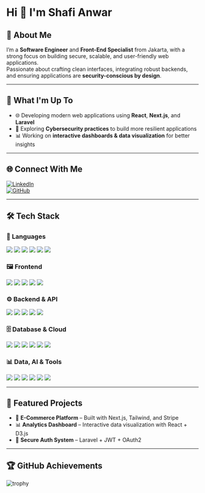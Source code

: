 # Hi 👋 I'm Shafi Anwar  

## 📝 About Me  
I’m a **Software Engineer** and **Front-End Specialist** from Jakarta, with a strong focus on building secure, scalable, and user-friendly web applications.  
Passionate about crafting clean interfaces, integrating robust backends, and ensuring applications are **security-conscious by design**.  

---

## 🚀 What I'm Up To  
- 🌐 Developing modern web applications using **React**, **Next.js**, and **Laravel**  
- 🔐 Exploring **Cybersecurity practices** to build more resilient applications  
- 📊 Working on **interactive dashboards & data visualization** for better insights   

---

## 🌐 Connect With Me  
[![LinkedIn](https://img.shields.io/badge/-LinkedIn-0A66C2?logo=linkedin&logoColor=fff)](https://www.linkedin.com/in/shafianwar)  
[![GitHub](https://img.shields.io/badge/-GitHub-181717?logo=github&logoColor=fff)](https://github.com/shafwar)  

---

## 🛠️ Tech Stack  

### 🚀 Languages  
<p>
  <img src="https://img.shields.io/badge/JavaScript-F7DF1E?logo=javascript&logoColor=000" />
  <img src="https://img.shields.io/badge/TypeScript-3178C6?logo=typescript&logoColor=fff" />
  <img src="https://img.shields.io/badge/Python-3776AB?logo=python&logoColor=fff" />
  <img src="https://img.shields.io/badge/Java-007396?logo=java&logoColor=fff" />
  <img src="https://img.shields.io/badge/PHP-777BB4?logo=php&logoColor=fff" />
  <img src="https://img.shields.io/badge/SQL-336791?logo=postgresql&logoColor=fff" />
</p>

### 🖼️ Frontend  
<p>
  <img src="https://img.shields.io/badge/React-61DAFB?logo=react&logoColor=000" />
  <img src="https://img.shields.io/badge/Next.js-000?logo=next.js&logoColor=fff" />
  <img src="https://img.shields.io/badge/Vite-646CFF?logo=vite&logoColor=fff" />
  <img src="https://img.shields.io/badge/TailwindCSS-38B2AC?logo=tailwind-css&logoColor=fff" />
  <img src="https://img.shields.io/badge/Inertia.js-9553E9?logo=inertia&logoColor=fff" />
</p>

### ⚙️ Backend & API  
<p>
  <img src="https://img.shields.io/badge/Node.js-339933?logo=node.js&logoColor=fff" />
  <img src="https://img.shields.io/badge/Express-000?logo=express&logoColor=fff" />
  <img src="https://img.shields.io/badge/Laravel-FF2D20?logo=laravel&logoColor=fff" />
  <img src="https://img.shields.io/badge/Next.js_API-000?logo=next.js&logoColor=fff" />
  <img src="https://img.shields.io/badge/REST_API-005571?logo=fastapi&logoColor=fff" />
</p>

### 🗄️ Database & Cloud  
<p>
  <img src="https://img.shields.io/badge/MySQL-4479A1?logo=mysql&logoColor=fff" />
  <img src="https://img.shields.io/badge/PostgreSQL-4169E1?logo=postgresql&logoColor=fff" />
  <img src="https://img.shields.io/badge/MongoDB-47A248?logo=mongodb&logoColor=fff" />
  <img src="https://img.shields.io/badge/Railway-0B0D0E?logo=railway&logoColor=fff" />
  <img src="https://img.shields.io/badge/Vercel-000?logo=vercel&logoColor=fff" />
  <img src="https://img.shields.io/badge/Docker-2496ED?logo=docker&logoColor=fff" />
</p>

### 📊 Data, AI & Tools  
<p>
  <img src="https://img.shields.io/badge/Pandas-150458?logo=pandas&logoColor=fff" />
  <img src="https://img.shields.io/badge/NumPy-013243?logo=numpy&logoColor=fff" />
  <img src="https://img.shields.io/badge/TensorFlow-FF6F00?logo=tensorflow&logoColor=fff" />
  <img src="https://img.shields.io/badge/ScikitLearn-F7931E?logo=scikitlearn&logoColor=fff" />
  <img src="https://img.shields.io/badge/Postman-FF6C37?logo=postman&logoColor=fff" />
  <img src="https://img.shields.io/badge/Git-F05032?logo=git&logoColor=fff" />
</p>

---

## 📂 Featured Projects  
- 🛒 **E-Commerce Platform** – Built with Next.js, Tailwind, and Stripe  
- 📊 **Analytics Dashboard** – Interactive data visualization with React + D3.js  
- 🔐 **Secure Auth System** – Laravel + JWT + OAuth2  

---

## 🏆 GitHub Achievements  
![trophy](https://github-profile-trophy.vercel.app/?username=shafwar&theme=tokyonight&margin-w=15&margin-h=15&no-bg=true)  
